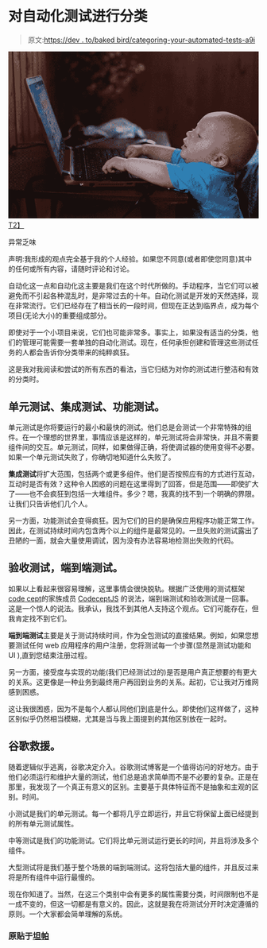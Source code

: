# 对自动化测试进行分类

> 原文:[https://dev . to/baked bird/categoring-your-automated-tests-a9i](https://dev.to/bakedbird/categorizing-your-automated-tests-a9i)

[![Categorizing your automated tests](img/8ce918a7782186f04a21437bb49f54fe.png)T2】](https://res.cloudinary.com/practicaldev/image/fetch/s--f9igFt70--/c_limit%2Cf_auto%2Cfl_progressive%2Cq_auto%2Cw_880/https://www.thanpa.com/wp-content/uploads/2017/11/kid-notebook-computer-learns-159533.jpeg)

异常乏味

声明:我形成的观点完全基于我的个人经验。如果您不同意(或者即使您同意)其中的任何或所有内容，请随时评论和讨论。

自动化这一点和自动化这主要是我们在这个时代所做的。手动程序，当它们可以被避免而不引起各种混乱时，是非常过去的十年。自动化测试是开发的天然选择，现在非常流行。它们已经存在了相当长的一段时间，但现在正达到临界点，成为每个项目(无论大小)的重要组成部分。

即使对于一个小项目来说，它们也可能非常多。事实上，如果没有适当的分类，他们的管理可能需要一套单独的自动化测试。现在，任何承担创建和管理这些测试任务的人都会告诉你分类带来的纯粹疯狂。

这是我对我阅读和尝试的所有东西的看法，当它归结为对你的测试进行整洁和有效的分类时。

## 单元测试、集成测试、功能测试。

单元测试是你将要运行的最小和最快的测试。他们总是会测试一个非常特殊的组件。在一个理想的世界里，事情应该是这样的，单元测试将会非常快，并且不需要组件间的交互。单元测试，同样，如果做得正确，将使调试器的使用变得不必要。如果一个单元测试失败了，你确切地知道什么失败了。

**集成测试**将扩大范围，包括两个或更多组件。他们是否按照应有的方式进行互动，互动时是否有效？这种令人困惑的问题在这里得到了回答，但是范围——即使扩大了——也不会疯狂到包括一大堆组件。多少？嗯，我真的找不到一个明确的界限。让我们只告诉他们几个人。

另一方面，功能测试会变得疯狂。因为它们的目的是确保应用程序功能正常工作。因此，在测试持续时间内包含两个以上的组件是最常见的。一旦失败的测试露出了丑陋的一面，就会大量使用调试，因为没有办法容易地检测出失败的代码。

## 验收测试，端到端测试。

如果以上看起来很容易理解，这里事情会很快脱轨。根据广泛使用的测试框架[code cept](http://codecept.com/)的家族成员 [CodeceptJS](http://codecept.io/) 的说法，端到端测试和验收测试是一回事。这是一个惊人的说法。我承认，我找不到其他人支持这个观点。它们可能存在，但我肯定找不到它们。

**端到端测试**主要是关于测试持续时间，作为全包测试的直接结果。例如，如果您想要测试任何 web 应用程序的用户注册，您将测试每一个步骤(显然是测试功能和 UI ),直到您结束注册过程。

另一方面，接受度与实现的功能(我们已经测试过的)是否是用户真正想要的有更大的关系。这更像是一种业务到最终用户再回到业务的关系。起初，它让我对万维网感到困惑。

这让我很困惑，因为不是每个人都认同他们到底是什么。即使他们这样做了，这种区别似乎仍然相当模糊，尤其是当与我上面提到的其他区别放在一起时。

## 谷歌救援。

随着逻辑似乎逃离，谷歌决定介入。谷歌测试博客是一个值得访问的好地方。由于他们必须运行和维护大量的测试，他们总是追求简单而不是不必要的复杂。正是在那里，我发现了一个真正有意义的区别。主要基于具体特征而不是抽象和主观的区别。时间。

小测试是我们的单元测试。每一个都将几乎立即运行，并且它将保留上面已经提到的所有单元测试属性。

中等测试是我们的功能测试。它们将比单元测试运行更长的时间，并且将涉及多个组件。

大型测试将是我们基于整个场景的端到端测试。这将包括大量的组件，并且反过来将是所有组件中运行最慢的。

现在你知道了。当然，在这三个类别中会有更多的属性需要分类，时间限制也不是一成不变的，但这一切都是有意义的。因此，这就是我在将测试分开时决定遵循的原则。一个大家都会简单理解的系统。

### 原贴于[坦帕](https://www.thanpa.com/blog/categorizing-your-automated-tests/)